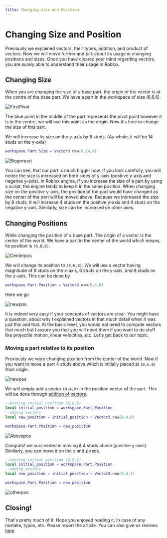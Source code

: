 ```yaml
---
title: Changing Size and Position 
---
```



# Changing Size and Position 
Previously we explained vectors, their types, addition, and product of vectors. Now we will move further and talk about its usage in changing positions and sizes. Once you have cleared your mind regarding vectors, you are surely able to understand their usage in Roblox.

## Changing Size
When you are changing the size of a base part, the origin of the vector is at the centre of the base part.
We have a part in the workspace of size (6,6,6).

![FirstPivot](https://imgur.com/027ZDGE.png)

The blue point in the middle of the part represents the pivot point however it is in the centre, we will use this point as the origin. Now it's time to change the size of this part.

We will increase its size on the y-axis by 8 studs. (As whole, it will be 14 studs on the y-axis)

```lua
workspace.Part.Size = Vector3.new(6,14,6)
```

![Biggerpart](https://imgur.com/T3Y4qkH.png)

You can see, that our part is much bigger now. If you look carefully, you will notice the size is increased on both sides of y-axis (positive y-axis and negative y-axis). In Roblox engine, if you increase the size of a part by using a script, the engine tends to keep it in the same position. When changing size on the positive y-axis, the position of the part would have changed as the center of the part will be moved above. Because we increased the size by 8 studs, it will increase 4 studs on the positive y-axis and 4 studs on the negative y-axis. Similarly, size can be increased on other axes.

## Changing Positions
While changing the position of a base part. The origin of a vector is the center of the world. We have a part in the center of the world which means, its position is `(0,0,0)`.

![Centerpos](https://imgur.com/lhb8Hdg.png)

We will change its position to `(8,6,8)`.  We will use a vector having magnitude of 8 studs on the x-axis, 6 studs on the y-axis, and 8 studs on the z-axis. This can be done by 

```lua
workspace.Part.Position = Vector3.new(8,6,8)
```

Here we go

![newpos](https://imgur.com/D9jXDBP.png)

It is indeed very easy if your concepts of vectors are clear. You might have a question, about why I explained vectors in that much detail when it was just this and that. At the basic level, you would not need to compute vectors that much but I assure you that you will need them if you want to do stuff like projectile motion, linear velocities, etc. Let's get back to our topic.

### Moving a part relative to its position
Previously we were changing position from the center of the world. Now if you want to move a part 4 studs above which is initially placed at `(8,6,8)` from origin.

![newpos](https://imgur.com/D9jXDBP.png)

We will simply add a vector `(0,4,0)` in the position vector of the part. This will be done through [additon of vectors](https://rodevs-helpers.github.io/Helpers-Documents/Luau-Learning/Vector3_Part_2/#addition-of-vectors).

```lua
--Getting initial position (8,6,8)
local initial_position = workspace.Part.Position
--adding vectors
local new_position = initial_position + Vector3.new(0,4,0)

workspace.Part.Position = new_position
```

![Abovepos](https://imgur.com/i3YsYWe.png)

Congrats! we succeeded in moving it 4 studs above (positive y-axis).
Similarly, you can move it on the x and z axes.

```lua
--Geeting initial position (8,6,8)
local initial_position = workspace.Part.Position
--adding vectors
local new_position = initial_position + Vector3.new(9,4,3)

workspace.Part.Position = new_position
```

![otherpos](https://imgur.com/dphtWwM.png)

## Closing!
That's pretty much of it. Hope you enjoyed reading it. In case of any mistake, typos, etc. Please report the article. You can also give us reviews [here](https://rodevs-helpers.github.io/Helpers-Documents/Others/Help_Us%21/)
